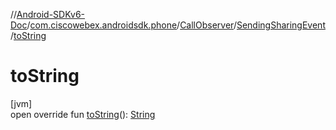 //[Android-SDKv6-Doc](../../../../index.md)/[com.ciscowebex.androidsdk.phone](../../index.md)/[CallObserver](../index.md)/[SendingSharingEvent](index.md)/[toString](to-string.md)

# toString

[jvm]\
open override fun [toString](to-string.md)(): [String](https://kotlinlang.org/api/latest/jvm/stdlib/kotlin/-string/index.html)
